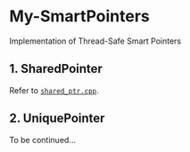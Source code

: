 # My-SmartPointers
Implementation of Thread-Safe Smart Pointers

## 1. SharedPointer

Refer to [`shared_ptr.cpp`](./shared_ptr.cpp).

## 2. UniquePointer

To be continued...
